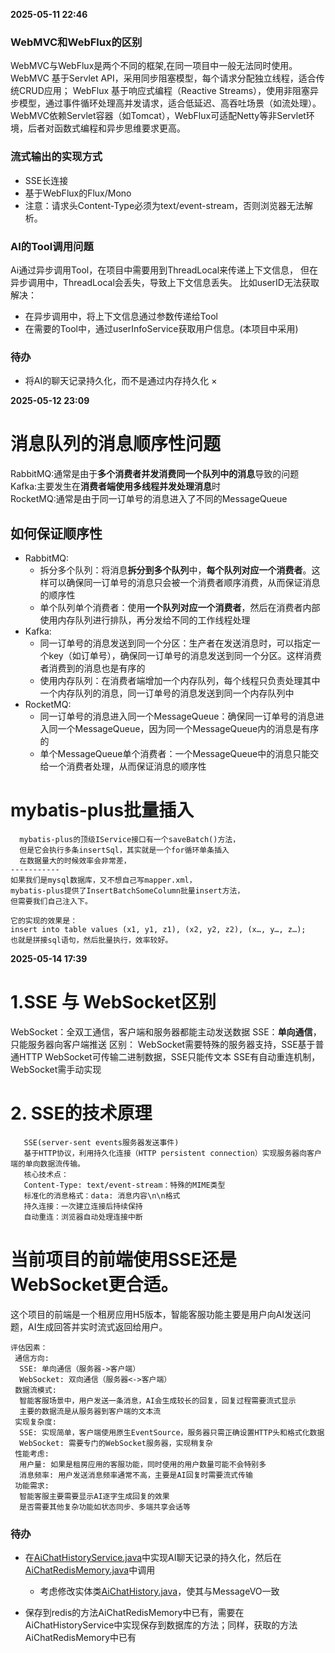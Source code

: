 **2025-05-11 22:46**
### WebMVC和WebFlux的区别
WebMVC与WebFlux是两个不同的框架,在同一项目中一般无法同时使用。
WebMVC 基于Servlet API，采用同步阻塞模型，每个请求分配独立线程，适合传统CRUD应用；
WebFlux 基于响应式编程（Reactive Streams），使用非阻塞异步模型，通过事件循环处理高并发请求，适合低延迟、高吞吐场景（如流处理）。
WebMVC依赖Servlet容器（如Tomcat），WebFlux可适配Netty等非Servlet环境，后者对函数式编程和异步思维要求更高。


### 流式输出的实现方式
- SSE长连接
- 基于WebFlux的Flux/Mono
- 注意：请求头Content-Type必须为text/event-stream，否则浏览器无法解析。

### AI的Tool调用问题
Ai通过异步调用Tool，在项目中需要用到ThreadLocal来传递上下文信息，
但在异步调用中，ThreadLocal会丢失，导致上下文信息丢失。
比如userID无法获取
解决：

- 在异步调用中，将上下文信息通过参数传递给Tool
- 在需要的Tool中，通过userInfoService获取用户信息。(本项目中采用)

### 待办
- 将AI的聊天记录持久化，而不是通过内存持久化 ×

**2025-05-12 23:09**
# 消息队列的消息顺序性问题
RabbitMQ:通常是由于**多个消费者并发消费同一个队列中的消息**导致的问题 <br>
Kafka:主要发生在**消费者端使用多线程并发处理消息**时<br>
RocketMQ:通常是由于同一订单号的消息进入了不同的MessageQueue
## 如何保证顺序性
- RabbitMQ:
  - 拆分多个队列：将消息**拆分到多个队列**中，**每个队列对应一个消费者**。这样可以确保同一订单号的消息只会被一个消费者顺序消费，从而保证消息的顺序性
  - 单个队列单个消费者：使用**一个队列对应一个消费者**，然后在消费者内部使用内存队列进行排队，再分发给不同的工作线程处理
- Kafka:
    - 同一订单号的消息发送到同一个分区：生产者在发送消息时，可以指定一个key（如订单号），确保同一订单号的消息发送到同一个分区。这样消费者消费到的消息也是有序的
    - 使用内存队列：在消费者端增加一个内存队列，每个线程只负责处理其中一个内存队列的消息，同一订单号的消息发送到同一个内存队列中
- RocketMQ:
    - 同一订单号的消息进入同一个MessageQueue：确保同一订单号的消息进入同一个MessageQueue，因为同一个MessageQueue内的消息是有序的
    - 单个MessageQueue单个消费者：一个MessageQueue中的消息只能交给一个消费者处理，从而保证消息的顺序性

# mybatis-plus批量插入
```
  mybatis-plus的顶级IService接口有一个saveBatch()方法，
  但是它会执行多条insertSql，其实就是一个for循环单条插入
  在数据量大的时候效率会非常差，
-----------
如果我们是mysql数据库，又不想自己写mapper.xml，
mybatis-plus提供了InsertBatchSomeColumn批量insert方法，
但需要我们自己注入下。

它的实现的效果是：
insert into table values (x1, y1, z1), (x2, y2, z2), (x…, y…, z…);
也就是拼接sql语句，然后批量执行，效率较好。
```
**2025-05-14 17:39**
# 1.SSE 与 WebSocket区别
WebSocket：全双工通信，客户端和服务器都能主动发送数据
SSE：**单向通信**，只能服务器向客户端推送
区别：
WebSocket需要特殊的服务器支持，SSE基于普通HTTP
WebSocket可传输二进制数据，SSE只能传文本
SSE有自动重连机制，WebSocket需手动实现

# 2. SSE的技术原理
```
   SSE(server-sent events服务器发送事件)
   基于HTTP协议，利用持久化连接（HTTP persistent connection）实现服务器向客户端的单向数据流传输。
   核心技术点：
   Content-Type: text/event-stream：特殊的MIME类型
   标准化的消息格式：data: 消息内容\n\n格式
   持久连接：一次建立连接后持续保持
   自动重连：浏览器自动处理连接中断
```
# 当前项目的前端使用SSE还是WebSocket更合适。
这个项目的前端是一个租房应用H5版本，智能客服功能主要是用户向AI发送问题，AI生成回答并实时流式返回给用户。 
```
评估因素：
 通信方向:
  SSE: 单向通信（服务器->客户端）
  WebSocket: 双向通信（服务器<->客户端）
 数据流模式:
  智能客服场景中，用户发送一条消息，AI会生成较长的回复，回复过程需要流式显示
  主要的数据流是从服务器到客户端的文本流
 实现复杂度:
  SSE: 实现简单，客户端使用原生EventSource，服务器只需正确设置HTTP头和格式化数据
  WebSocket: 需要专门的WebSocket服务器，实现稍复杂
 性能考虑:
  用户量: 如果是租房应用的客服功能，同时使用的用户数量可能不会特别多
  消息频率: 用户发送消息频率通常不高，主要是AI回复时需要流式传输
 功能需求:
  智能客服主要需要显示AI逐字生成回复的效果
  是否需要其他复杂功能如状态同步、多端共享会话等
```
### 待办
- 在[AiChatHistoryService.java](web/web-app/src/main/java/com/toki/web/app/service/AiChatHistoryService.java)中实现AI聊天记录的持久化，然后在[AiChatRedisMemory.java](web/web-app/src/main/java/com/toki/web/app/config/AiConfig/AiChatRedisMemory.java)中调用
  -  考虑修改实体类[AiChatHistory.java](model/src/main/java/com/toki/model/entity/AiChatHistory.java)，使其与MessageVO一致

- 保存到redis的方法AiChatRedisMemory中已有，需要在AiChatHistoryService中实现保存到数据库的方法；同样，获取的方法AiChatRedisMemory中已有
